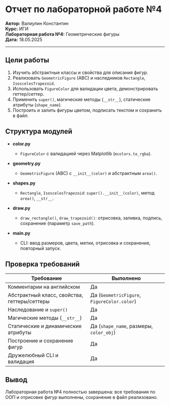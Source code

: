 # Отчет по лабораторной работе №4

**Автор:** Валиулин Константин  
**Курс:** ИГИ  
**Лабораторная работа №4:** Геометрические фигуры  
**Дата:** 18.05.2025

---

## Цели работы

1. Изучить абстрактные классы и свойства для описания фигур.  
2. Реализовать `GeometricFigure` (ABC) и наследников `Rectangle`, `IsoscelesTrapezoid`.  
3. Использовать `FigureColor` для валидации цвета, демонстрировать геттер/сеттер.  
4. Применить `super()`, магические методы (`__str__`), статические атрибуты (`shape_name`).  
5. Построить и залить фигуры цветом, подписать текстом и сохранить в файл.

## Структура модулей

- **color.py**  
  - `FigureColor` с валидацией через Matplotlib (`mcolors.to_rgba`).

- **geometry.py**  
  - `GeometricFigure` (ABC) с `__init__(color)` и абстрактным `area()`.

- **shapes.py**  
  - `Rectangle`, `IsoscelesTrapezoid`: `super().__init__(color)`, метод `area()`, `__str__`.

- **draw.py**  
  - `draw_rectangle()`, `draw_trapezoid()`: отрисовка, заливка, подпись, сохранение (параметр `save_path`).

- **main.py**  
  - CLI: ввод размеров, цвета, метки, отрисовка и сохранение, повторный запуск.

## Проверка требований

| Требование                                    | Выполнено                                       |
|-----------------------------------------------|-------------------------------------------------|
| Комментарии на английском                     | Да                                              |
| Абстрактный класс, свойства, геттеры/сеттеры | Да (`GeometricFigure`, `FigureColor.color`)     |
| Наследование и `super()`                      | Да                                              |
| Магические методы (`__str__`)                 | Да                                              |
| Статические и динамические атрибуты           | Да (`shape_name`, размеры, `color_obj`)         |
| Построение и сохранение фигур                 | Да                                              |
| Дружелюбный CLI и валидация                   | Да                                              |

## Вывод

Лабораторная работа №4 полностью завершена: все требования по ООП и отрисовке фигур выполнены, сохранение в файл реализовано.

